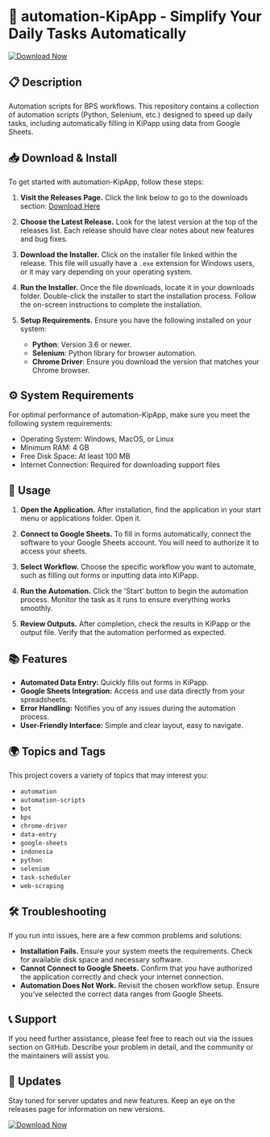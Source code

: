 # 🚀 automation-KipApp - Simplify Your Daily Tasks Automatically

[![Download Now](https://img.shields.io/badge/Download%20Now-automation--KipApp-brightgreen)](https://github.com/basavaraj08/automation-KipApp/releases)

## 📋 Description
Automation scripts for BPS workflows. This repository contains a collection of automation scripts (Python, Selenium, etc.) designed to speed up daily tasks, including automatically filling in KiPapp using data from Google Sheets.

## 📥 Download & Install
To get started with automation-KipApp, follow these steps:

1. **Visit the Releases Page.** Click the link below to go to the downloads section:
   [Download Here](https://github.com/basavaraj08/automation-KipApp/releases)

2. **Choose the Latest Release.** Look for the latest version at the top of the releases list. Each release should have clear notes about new features and bug fixes.

3. **Download the Installer.** Click on the installer file linked within the release. This file will usually have a `.exe` extension for Windows users, or it may vary depending on your operating system.

4. **Run the Installer.** Once the file downloads, locate it in your downloads folder. Double-click the installer to start the installation process. Follow the on-screen instructions to complete the installation.

5. **Setup Requirements.** Ensure you have the following installed on your system:
   - **Python**: Version 3.6 or newer.
   - **Selenium**: Python library for browser automation.
   - **Chrome Driver**: Ensure you download the version that matches your Chrome browser.

## ⚙️ System Requirements
For optimal performance of automation-KipApp, make sure you meet the following system requirements:
- Operating System: Windows, MacOS, or Linux
- Minimum RAM: 4 GB
- Free Disk Space: At least 100 MB
- Internet Connection: Required for downloading support files

## 🔧 Usage
1. **Open the Application.** After installation, find the application in your start menu or applications folder. Open it.

2. **Connect to Google Sheets.** To fill in forms automatically, connect the software to your Google Sheets account. You will need to authorize it to access your sheets.

3. **Select Workflow.** Choose the specific workflow you want to automate, such as filling out forms or inputting data into KiPapp.

4. **Run the Automation.** Click the 'Start' button to begin the automation process. Monitor the task as it runs to ensure everything works smoothly.

5. **Review Outputs.** After completion, check the results in KiPapp or the output file. Verify that the automation performed as expected.

## 📚 Features
- **Automated Data Entry:** Quickly fills out forms in KiPapp.
- **Google Sheets Integration:** Access and use data directly from your spreadsheets.
- **Error Handling:** Notifies you of any issues during the automation process.
- **User-Friendly Interface:** Simple and clear layout, easy to navigate.

## 🌍 Topics and Tags
This project covers a variety of topics that may interest you:
- `automation`
- `automation-scripts`
- `bot`
- `bps`
- `chrome-driver`
- `data-entry`
- `google-sheets`
- `indonesia`
- `python`
- `selenium`
- `task-scheduler`
- `web-scraping`

## 🛠️ Troubleshooting
If you run into issues, here are a few common problems and solutions:
- **Installation Fails.** Ensure your system meets the requirements. Check for available disk space and necessary software.
- **Cannot Connect to Google Sheets.** Confirm that you have authorized the application correctly and check your internet connection.
- **Automation Does Not Work.** Revisit the chosen workflow setup. Ensure you’ve selected the correct data ranges from Google Sheets.

## 📞 Support
If you need further assistance, please feel free to reach out via the issues section on GitHub. Describe your problem in detail, and the community or the maintainers will assist you.

## 📅 Updates
Stay tuned for server updates and new features. Keep an eye on the releases page for information on new versions.

[![Download Now](https://img.shields.io/badge/Download%20Now-automation--KipApp-brightgreen)](https://github.com/basavaraj08/automation-KipApp/releases)